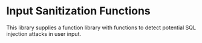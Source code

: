 # Input Sanitization Functions

This library supplies a function library with functions to detect potential SQL injection attacks in user input.
